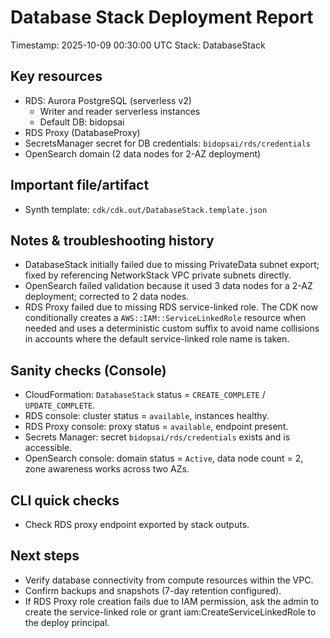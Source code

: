 # Database Stack Deployment Report

Timestamp: 2025-10-09 00:30:00 UTC
Stack: DatabaseStack

Key resources
-------------
- RDS: Aurora PostgreSQL (serverless v2)
  - Writer and reader serverless instances
  - Default DB: bidopsai
- RDS Proxy (DatabaseProxy)
- SecretsManager secret for DB credentials: `bidopsai/rds/credentials`
- OpenSearch domain (2 data nodes for 2-AZ deployment)

Important file/artifact
-----------------------
- Synth template: `cdk/cdk.out/DatabaseStack.template.json`

Notes & troubleshooting history
-------------------------------
- DatabaseStack initially failed due to missing PrivateData subnet export; fixed by referencing NetworkStack VPC private subnets directly.
- OpenSearch failed validation because it used 3 data nodes for a 2-AZ deployment; corrected to 2 data nodes.
- RDS Proxy failed due to missing RDS service-linked role. The CDK now conditionally creates a `AWS::IAM::ServiceLinkedRole` resource when needed and uses a deterministic custom suffix to avoid name collisions in accounts where the default service-linked role name is taken.

Sanity checks (Console)
-----------------------
- CloudFormation: `DatabaseStack` status = `CREATE_COMPLETE` / `UPDATE_COMPLETE`.
- RDS console: cluster status = `available`, instances healthy.
- RDS Proxy console: proxy status = `available`, endpoint present.
- Secrets Manager: secret `bidopsai/rds/credentials` exists and is accessible.
- OpenSearch console: domain status = `Active`, data node count = 2, zone awareness works across two AZs.

CLI quick checks
----------------
- Check RDS proxy endpoint exported by stack outputs.

Next steps
----------
- Verify database connectivity from compute resources within the VPC.
- Confirm backups and snapshots (7-day retention configured).
- If RDS Proxy role creation fails due to IAM permission, ask the admin to create the service-linked role or grant iam:CreateServiceLinkedRole to the deploy principal.
